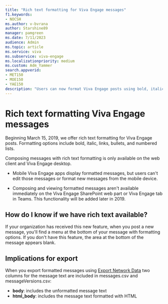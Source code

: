 ```yaml
---
title: "Rich text formatting for Viva Engage messages"
f1.keywords:
- NOCSH
ms.author: v-bvrana
author: Starshine89
manager: pamgreen
ms.date: 7/11/2023
audience: Admin
ms.topic: article
ms.service: viva
ms.subservice: viva-engage
ms.localizationpriority: medium
ms.custom: Adm_Yammer
search.appverid:
- MET150
- MOE150
- YAE150
description: "Users can now format Viva Engage posts using bold, italic, bullets, numbered lists, and links. "
---
```


# Rich text formatting Viva Engage messages
 
Beginning March 15, 2019, we offer rich text formatting for Viva Engage posts. Formatting options include bold, italic, links, bullets, and numbered lists.

Composing messages with rich text formatting is only available on the web client and Viva Engage desktop.

- Mobile Viva Engage apps display formatted messages, but users can't edit those messages or format new messages from the mobile device.

- Composing and viewing formatted messages aren't available immediately on the Viva Engage SharePoint web part or Viva Engage tab in Teams. This functionality will be added later in 2019.

## How do I know if we have rich text available?

If your organization has received this new feature, when you post a new message, you'll find a menu at the bottom of your message with formatting options. If you don't have this feature, the area at the bottom of the message appears blank.

## Implications for export

When you export formatted messages using [Export Network Data](../manage-security-and-compliance/export-viva-engage-enterprise-data.md) two columns for the message text are included in messages.csv and messageVersions.csv:
- **body**: includes the unformatted message text 
- **html_body**: includes the message text formatted with HTML
